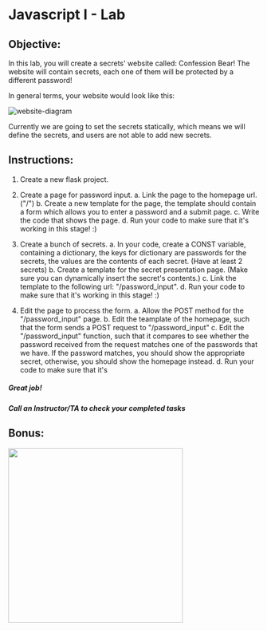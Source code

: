# Javascript I - Lab

## Objective: 
In this lab, you will create a secrets' website called: Confession Bear!
The website will contain secrets, each one of them will be protected by a different password!

In general terms, your website would look like this:

<img src="https://i.ibb.co/WKmzXCY/website-diagram.png" alt="website-diagram" border="0">

Currently we are going to set the secrets statically, which means we will define the secrets, and users are not able to add new secrets.


## Instructions:

1. Create a new flask project.

2. Create a page for password input.
  a. Link the page to the homepage url. ("/")
  b. Create a new template for the page, the template should contain a form which allows you to enter a password and a submit page.
  c. Write the code that shows the page.
  d. Run your code to make sure that it's working in this stage! :)
  
3. Create a bunch of secrets.
  a. In your code, create a CONST variable, containing a dictionary, the keys for dictionary are passwords for the secrets, the values are the contents of each secret. (Have at least 2 secrets)
  b. Create a template for the secret presentation page. (Make sure you can dynamically insert the secret's contents.)
  c. Link the template to the following url: "/password_input".
  d. Run your code to make sure that it's working in this stage! :)

4. Edit the page to process the form.
 a. Allow the POST method for the "/password_input" page.
 b. Edit the teamplate of the homepage, such that the form sends a POST request to "/password_input"
 c. Edit the "/password_input" function, such that it compares to see whether the password received from the request matches one of the passwords that we have. If the password matches, you should show the appropriate secret, otherwise, you should show the homepage instead.
 d. Run your code to make sure that it's 
 



##### Great job!
##### Call an Instructor/TA to check your completed tasks
 
 


## Bonus:

<img src="https://www.c-sharpcorner.com/UploadFile/201fc1/programming-in-java-using-the-mvc-architecture/Images/mvc%20framework.jpg" width="350">
